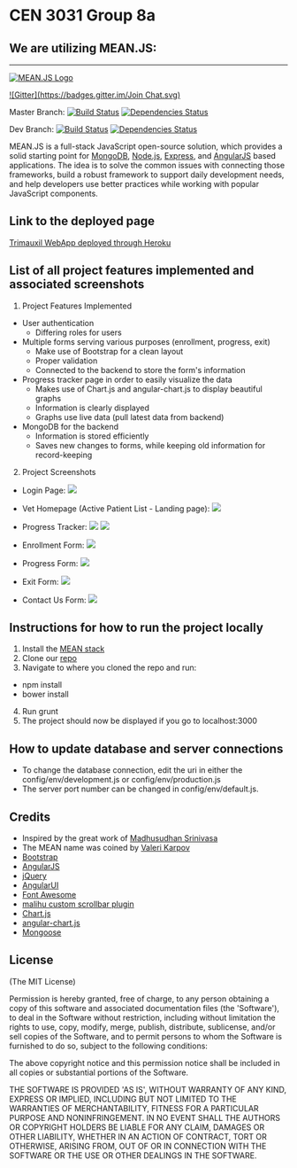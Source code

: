 # CEN 3031 Group 8a

## We are utilizing MEAN.JS:
-------------------------

[![MEAN.JS Logo](http://meanjs.org/img/logo-small.png)](http://meanjs.org/)

[![Gitter](https://badges.gitter.im/Join Chat.svg)](https://gitter.im/meanjs/mean?utm_source=badge&utm_medium=badge&utm_campaign=pr-badge&utm_content=badge)

Master Branch:
[![Build Status](https://travis-ci.org/meanjs/mean.svg?branch=master)](https://travis-ci.org/meanjs/mean)
[![Dependencies Status](https://david-dm.org/meanjs/mean.svg)](https://david-dm.org/meanjs/mean)

Dev Branch:
[![Build Status](https://travis-ci.org/meanjs/mean.svg?branch=0.4.1)](https://travis-ci.org/meanjs/mean)
[![Dependencies Status](https://david-dm.org/meanjs/mean/0.4.1.svg)](https://david-dm.org/meanjs/mean/0.4.1)

MEAN.JS is a full-stack JavaScript open-source solution, which provides a solid starting point for [MongoDB](http://www.mongodb.org/), [Node.js](http://www.nodejs.org/), [Express](http://expressjs.com/), and [AngularJS](http://angularjs.org/) based applications. The idea is to solve the common issues with connecting those frameworks, build a robust framework to support daily development needs, and help developers use better practices while working with popular JavaScript components.

## Link to the deployed page
[Trimauxil WebApp deployed through Heroku](https://morning-basin-7650.herokuapp.com)

## List of all project features implemented and associated screenshots
1. Project Features Implemented
  * User authentication
    * Differing roles for users
  * Multiple forms serving various purposes (enrollment, progress, exit)
    * Make use of Bootstrap for a clean layout
    * Proper validation
    * Connected to the backend to store the form's information
  * Progress tracker page in order to easily visualize the data
    * Makes use of Chart.js and angular-chart.js to display beautiful graphs
    * Information is clearly displayed
    * Graphs use live data (pull latest data from backend)
  * MongoDB for the backend
    * Information is stored efficiently
    * Saves new changes to forms, while keeping old information for record-keeping

2. Project Screenshots
  * Login Page:
  ![](https://github.com/sw8a/ISE_8a/blob/master/modules/core/client/img/demo-images/Login.png)

  * Vet Homepage (Active Patient List - Landing page):
  ![](https://github.com/sw8a/ISE_8a/blob/master/modules/core/client/img/demo-images/Patient%20List.png)

  * Progress Tracker:
  ![](https://github.com/sw8a/ISE_8a/blob/master/modules/core/client/img/demo-images/Progress%20Tracker%201.png)
  ![](https://github.com/sw8a/ISE_8a/blob/master/modules/core/client/img/demo-images/Progress%20Tracker%202.png)

  * Enrollment Form:
  ![](https://github.com/sw8a/ISE_8a/blob/master/modules/core/client/img/demo-images/Enrollment%20Form.png)

  * Progress Form:
  ![](https://github.com/sw8a/ISE_8a/blob/master/modules/core/client/img/demo-images/Progress%20Form.png)

  * Exit Form:
  ![](https://github.com/sw8a/ISE_8a/blob/master/modules/core/client/img/demo-images/Exit%20Form.png)

  * Contact Us Form:
  ![](https://github.com/sw8a/ISE_8a/blob/master/modules/core/client/img/demo-images/Contact%20Us.png)

## Instructions for how to run the project locally
1. Install the [MEAN stack](https://github.com/meanjs/mean)
2. Clone our [repo](https://github.com/sw8a/ISE_8a)
3. Navigate to where you cloned the repo and run:
  * npm install
  * bower install
4. Run grunt
5. The project should now be displayed if you go to localhost:3000

## How to update database and server connections
* To change the database connection, edit the uri in either the config/env/development.js or config/env/production.js
* The server port number can be changed in config/env/default.js.

## Credits
* Inspired by the great work of [Madhusudhan Srinivasa](https://github.com/madhums/)
* The MEAN name was coined by [Valeri Karpov](http://blog.mongodb.org/post/49262866911/the-mean-stack-mongodb-expressjs-angularjs-and)
* [Bootstrap](http://getbootstrap.com/)
* [AngularJS](https://angularjs.org/)
* [jQuery](https://jquery.com/)
* [AngularUI](https://angular-ui.github.io/)
* [Font Awesome](https://fortawesome.github.io/Font-Awesome/)
* [malihu custom scrollbar plugin](https://github.com/malihu/malihu-custom-scrollbar-plugin)
* [Chart.js](http://www.chartjs.org/)
* [angular-chart.js](http://jtblin.github.io/angular-chart.js/)
* [Mongoose](https://github.com/Automattic/mongoose)

## License
(The MIT License)

Permission is hereby granted, free of charge, to any person obtaining
a copy of this software and associated documentation files (the
'Software'), to deal in the Software without restriction, including
without limitation the rights to use, copy, modify, merge, publish,
distribute, sublicense, and/or sell copies of the Software, and to
permit persons to whom the Software is furnished to do so, subject to
the following conditions:

The above copyright notice and this permission notice shall be
included in all copies or substantial portions of the Software.

THE SOFTWARE IS PROVIDED 'AS IS', WITHOUT WARRANTY OF ANY KIND,
EXPRESS OR IMPLIED, INCLUDING BUT NOT LIMITED TO THE WARRANTIES OF
MERCHANTABILITY, FITNESS FOR A PARTICULAR PURPOSE AND NONINFRINGEMENT.
IN NO EVENT SHALL THE AUTHORS OR COPYRIGHT HOLDERS BE LIABLE FOR ANY
CLAIM, DAMAGES OR OTHER LIABILITY, WHETHER IN AN ACTION OF CONTRACT,
TORT OR OTHERWISE, ARISING FROM, OUT OF OR IN CONNECTION WITH THE
SOFTWARE OR THE USE OR OTHER DEALINGS IN THE SOFTWARE.
